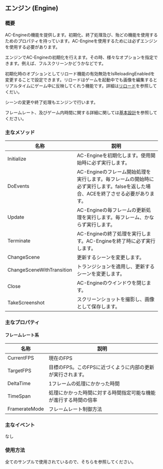 ﻿## エンジン (Engine)

### 概要

AC-Engineの機能を提供します。初期化、終了処理及び、殆どの機能を使用するためのプロパティを持っています。AC-Engineを使用するためには必ずエンジンを使用する必要があります。

エンジンでAC-Engineの初期化を行えます。その時、様々なオプションを指定できます。例えば、フルスクリーンかどうかなどです。

初期化時のオプションとしてリロード機能の有効無効をIsReloadingEnabledを変更することで設定できます。リロードはゲームを起動中でも画像を編集するとリアルタイムにゲーム中に反映してくれう機能です。詳細は[リロード](./../Misc/Reloading.md)を参照してくだい。

シーンの変更や終了処理もエンジンで行います。

フレームレート、及びゲーム内時間に関する詳細に関しては[基本設計](./../BasicDesign.md)を参照してください。


### 主なメソッド

| 名称 | 説明 |
|---|---|
| Initialize | AC-Engineを初期化します。使用開始時に必ず実行します。 |
| DoEvents | AC-Engineのフレーム開始処理を実行します。毎フレームの開始時に必ず実行します。falseを返した場合、ACEを終了させる必要があります。 |
| Update | AC-Engineの毎フレームの更新処理を実行します。毎フレーム、かならず実行します。 |
| Terminate | AC-Engineの終了処理を実行します。AC-Engineを終了時に必ず実行します。 |
| ChangeScene | 更新するシーンを変更します。 |
| ChangeSceneWithTransition | トランジションを適用し、更新するシーンを変更します。 |
| Close | AC-Engineのウインドウを閉じます。 |
| TakeScreenshot | スクリーンショットを撮影し、画像として保存します。 |

### 主なプロパティ

#### フレームレート系

| 名称 | 説明 |
|---|---|
| CurrentFPS | 現在のFPS |
| TargetFPS | 目標のFPS。このFPSに近づくように内部の更新が実行されます。 |
| DeltaTime | 1フレームの処理にかかった時間 |
| TimeSpan | 処理にかかった時間に対する時間指定可能な機能が進行する時間の倍率 |
| FramerateMode | フレームレート制御方法 |

### 主なイベント

なし

### 使用方法

全てのサンプルで使用されているので、そちらを参照してください。
